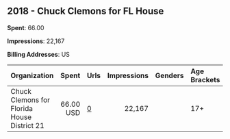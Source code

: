 ## 2018 - Chuck Clemons for FL House 
**Spent**: 66.00

**Impressions**: 22,167

**Billing Addresses**: US

|Organization|Spent|Urls|Impressions|Genders|Age Brackets|Country Codes|
|:---|---:|:---|---:|:---|:---|:---|
|Chuck Clemons for Florida House District 21|66.00 USD|[0](https://www.snap.com/political-ads/asset/9f3e235a5a11a8165885a1d3bd685d9a297164af25388d0aacda9a092d058f30?mediaType=mp4)|22,167||17+|united states|
